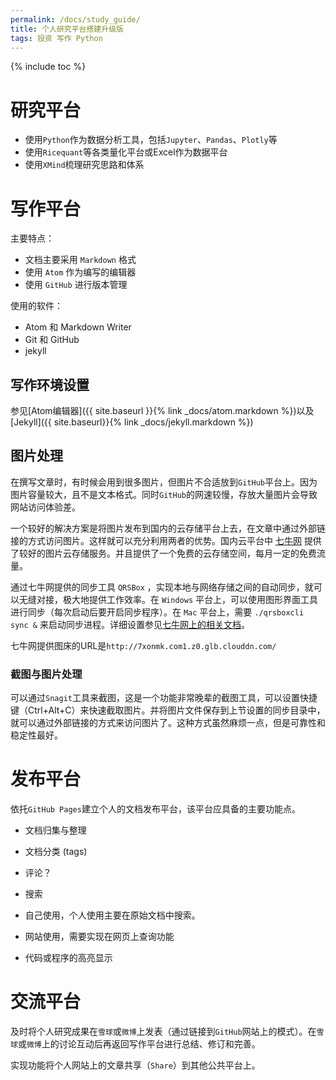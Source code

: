 ```yaml
---
permalink: /docs/study_guide/
title: 个人研究平台搭建升级版
tags: 投资 写作 Python
---
```


{% include toc %}

# 研究平台

- 使用`Python`作为数据分析工具，包括`Jupyter`、`Pandas`、`Plotly`等
- 使用`Ricequant`等各类量化平台或Excel作为数据平台
- 使用`XMind`梳理研究思路和体系

# 写作平台

主要特点：

- 文档主要采用 `Markdown` 格式
- 使用 `Atom` 作为编写的编辑器
- 使用 `GitHub` 进行版本管理

使用的软件：

- Atom 和 Markdown Writer
- Git 和 GitHub
- jekyll

## 写作环境设置

参见[Atom编辑器]({{ site.baseurl }}{% link _docs/atom.markdown %})以及[Jekyll]({{ site.baseurl}}{% link _docs/jekyll.markdown %})

## 图片处理

在撰写文章时，有时候会用到很多图片，但图片不合适放到`GitHub`平台上。因为图片容量较大，且不是文本格式。同时`GitHub`的网速较慢，存放大量图片会导致网站访问体验差。

一个较好的解决方案是将图片发布到国内的云存储平台上去，在文章中通过外部链接的方式访问图片。这样就可以充分利用两者的优势。国内云平台中 [七牛网](http://www.qiniu.com/) 提供了较好的图片云存储服务。并且提供了一个免费的云存储空间，每月一定的免费流量。

通过七牛网提供的同步工具 `QRSBox` ，实现本地与网络存储之间的自动同步，就可以无缝对接，极大地提供工作效率。在 `Windows` 平台上，可以使用图形界面工具进行同步（每次启动后要开启同步程序）。在 `Mac` 平台上，需要 `./qrsboxcli sync &` 来启动同步进程。详细设置参见[七牛网上的相关文档](http://developer.qiniu.com/docs/v6/tools/qrsbox.html)。

七牛网提供图床的URL是`http://7xonmk.com1.z0.glb.clouddn.com/`

### 截图与图片处理

可以通过`Snagit`工具来截图，这是一个功能非常晚辈的截图工具，可以设置快捷键（Ctrl+Alt+C）来快速截取图片。并将图片文件保存到上节设置的同步目录中，就可以通过外部链接的方式来访问图片了。这种方式虽然麻烦一点，但是可靠性和稳定性最好。

# 发布平台

依托`GitHub Pages`建立个人的文档发布平台，该平台应具备的主要功能点。

- 文档归集与整理

- 文档分类 (tags)

- 评论？

- 搜索

- 自己使用，个人使用主要在原始文档中搜索。

- 网站使用，需要实现在网页上查询功能

- 代码或程序的高亮显示

# 交流平台

及时将个人研究成果在`雪球`或`微博`上发表（通过链接到`GitHub`网站上的模式）。在`雪球`或`微博`上的讨论互动后再返回写作平台进行总结、修订和完善。

实现功能将个人网站上的文章共享（`Share`）到其他公共平台上。
